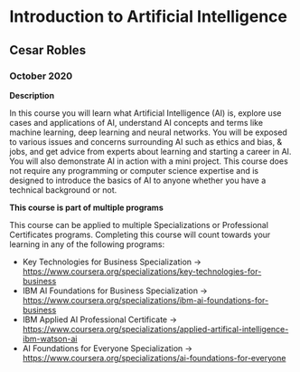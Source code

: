 # Introduction to Artificial Intelligence
## Cesar Robles
### October 2020

**Description**

In this course you will learn what Artificial Intelligence (AI) is, explore use cases and applications of AI, understand AI concepts and terms like machine learning, deep learning and neural networks. You will be exposed to various issues and concerns surrounding AI such as ethics and bias, &amp; jobs, and get advice from experts about learning and starting a career in AI.  You will also demonstrate AI in action with a mini project.  This course does not require any programming or computer science expertise and is designed to introduce the basics of AI to anyone whether you have a technical background or not.

**This course is part of multiple programs**

This course can be applied to multiple Specializations or Professional Certificates programs. Completing this course will count towards your learning in any of the following programs:
* Key Technologies for Business Specialization -> https://www.coursera.org/specializations/key-technologies-for-business
* IBM AI Foundations for Business Specialization -> https://www.coursera.org/specializations/ibm-ai-foundations-for-business
* IBM Applied AI Professional Certificate -> https://www.coursera.org/specializations/applied-artifical-intelligence-ibm-watson-ai
* AI Foundations for Everyone Specialization -> https://www.coursera.org/specializations/ai-foundations-for-everyone
